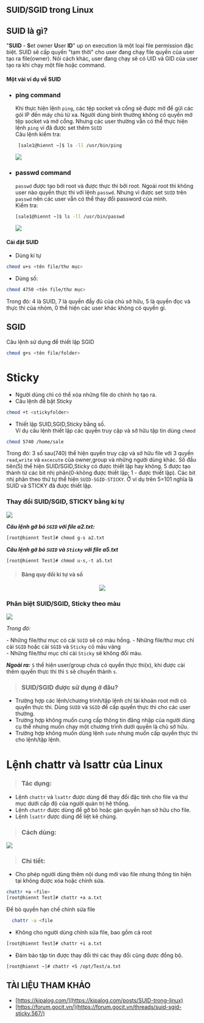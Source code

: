 **<h2>SUID/SGID trong Linux</h2>**
<h2>SUID là gì?</h2>

"**SUID** - **S**et owner **U**ser **ID**" up on execution là một loại file permission đặc biệt. SUID sẽ cấp quyền "tạm thời" cho user đang chạy file quyền của user tạo ra file(owner). Nói cách khác, user đang chạy sẽ có UID và GID của user tạo ra khi chạy một file hoặc command. 

<h4>Một vài ví dụ về SUID</h4> 

- ### **ping command**  
  Khi thực hiện lệnh `ping`, các tệp socket và cổng sẽ được mở để gửi các gói IP đến máy chủ từ xa. Người dùng bình thường không có quyền mở tệp socket và mở cổng. Nhưng các user thường vẫn có thể thực hiện lệnh `ping` vì đã được set thêm `SUID`  
  Câu lệnh kiểm tra:  
  ```sh
   [sale1@hiennt ~]$ ls -ll /usr/bin/ping
  ```  

  <img src = "../../images/25 bai linux/ping.png">  

- ### **passwd command**  
   `passwd` được tạo bởi root và được thực thi bởi root. Ngoài root thì không user nào  quyền thực thi với lệnh `passwd`. Nhưng vì được set `SUID` trên `passwd` nên các user vẫn có thể thay đổi password của mình.  
   Kiểm tra:  
   ```sh
   [sale1@hiennt ~]$ ls -ll /usr/bin/passwd  
   ```

   <img src = "../../images/25 bai linux/passwd2.png">  

<h4>Cài đặt SUID</h4>  

- Dùng kí tự  

```sh
chmod u+s <tên file/thư mục>
```  

- Dùng số:
```sh
chmod 4750 <tên file/thư mục>
```
Trong đó: 4 là SUID, 7 là quyền đầy đủ của chủ sở hữu, 5 là quyền đọc và thực thi của nhóm, 0 thể hiện các user khác không có quyền gì.  

<h2>SGID</h2>
Câu lệnh sử dụng để thiết lập SGID  

```sh
chmod g+s <tên file/folder>
```

# **Sticky**
- Người dùng chỉ có thể xóa những file do chính họ tạo ra.
- Câu lệnh để bật Sticky  
```sh
chmod +t <stickyfolder>
```
- Thiết lập SUID,SGID,Sticky bằng số.   
Ví dụ câu lệnh thiết lập các quyền truy cập và sở hữu tập tin dùng `chmod`
```sh
chmod 5740 /home/sale
```
Trong đó: 3 số sau(740) thể hiện quyền truy cập và sở hữu file với 3 quyền `read`,`write` và `excecute` của owner,group và những người dùng khác. Số đầu tiên(5) thể hiện SUID/SGID,Sticky có được thiết lập hay không. 5 được tạo thành từ các bit nhị phân(0-không được thiết lập; 1 -  được thiết lập). Các bit nhị phân theo thứ tự thể hiện `SUID-SGID-STICKY`. Ở ví dụ trên 5=101 nghĩa là SUID và STICKY đã được thiết lập.  

### Thay đổi SUID/SGID, STICKY bằng kí tự  

<img src = "../../images/25 bai linux/chmodst.png"> 

***Câu lệnh gỡ bỏ `SGID` với file a2.txt:***
```sh
[root@hiennt Test]# chmod g-s a2.txt
```
***Câu lệnh gỡ bỏ `SUID` và `Sticky` với file a5.txt***  
```sh
[root@hiennt Test]# chmod u-s,-t a5.txt
```

> #### Bảng quy đổi kí tự và số  

<center><img src ="../../images/25 bai linux/table.png"></center>


### Phân biệt SUID/SGID, Sticky theo màu   

<img src = "../../images/25 bai linux/suidsgidt.png">  

*Trong đó:*  

\- Những file/thư mục có cài `SUID` sẽ có màu hồng. 
\- Những file/thư mục chỉ cài `SGID` hoặc cài `SGID` và `Sticky` có màu vàng  
\- Những file/thư mục chỉ cài `Sticky` sẽ không đổi màu. 

***Ngoài ra:*** `S` thể hiện user/group chưa có quyền thực thi(x), khi được cài thêm quyền thực thi thì `S` sẽ chuyển thành `s`.  

> ### SUID/SGID được sử dụng ở đâu?   
- Trường hợp các lệnh/chương trình/tập lệnh chỉ tài khoản root mới có quyền thực thi. Dùng `SUID` và `SGID` để cấp quyền thực thi cho các user thường.  
- Trường hợp không muốn cung cấp thông tin đăng nhập của người dùng cụ thể nhưng muốn chạy một chương trình dưới quyền là chủ sở hữu.  
- Trường hợp không muốn dùng lệnh `sudo` nhưng muốn cấp quyền thực thi cho lệnh/tập lệnh.  



# Lệnh chattr và lsattr của Linux  
> ### Tác dụng: 
- Lệnh `chattr` và `lsattr` được dùng để thay đổi đặc tính cho file và thư mục dưới cấp độ của người quản trị hệ thống. 
- Lệnh `chattr` được dùng để gỡ bỏ hoặc gán quyền hạn sở hữu cho file.  
- Lệnh `lsattr` được dùng để liệt kê chúng. 

> ### Cách dùng: 

<img src ="../../images/25 bai linux/table2.png">  

> ### Chi tiết:  
- Cho phép người dùng thêm nội dung mới vào file nhưng thông tin hiện tại không được xóa hoặc chỉnh sửa. 
```sh
chattr +a <file>
[root@hiennt Test]# chattr +a a.txt
```
   Để bỏ quyền hạn chế chỉnh sửa file
   ```sh
     chattr -a <file
   ```
- Không cho người dùng chỉnh sửa file, bao gồm cả root  

```sh
[root@hiennt Test]# chattr +i a.txt
```
- Đảm bảo tập tin được thay đổi thì các thay đổi cũng được đồng bộ.  
```sh
[root@hiennt ~]# chattr +S /opt/Test/a.txt
```




## TÀI LIỆU THAM KHẢO  
- [https://kipalog.com/](https://kipalog.com/posts/SUID-trong-linux)
- [https://forum.gocit.vn/](https://forum.gocit.vn/threads/suid-sgid-sticky.567/)
